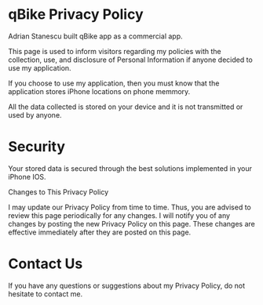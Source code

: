 # qBike Privacy Policy

Adrian Stanescu built qBike app as a commercial app.

This page is used to inform visitors regarding my policies with the collection, use, and disclosure of Personal Information if anyone decided to use my application.

If you choose to use my application, then you must know that the application stores iPhone locations on phone memmory.

All the data collected is stored on your device and it is not transmitted or used by anyone.

# Security

Your stored data is secured through the best solutions implemented in your iPhone IOS.

Changes to This Privacy Policy

I may update our Privacy Policy from time to time. Thus, you are advised to review this page periodically for any changes. I will notify you of any changes by posting the new Privacy Policy on this page. These changes are effective immediately after they are posted on this page.

# Contact Us

If you have any questions or suggestions about my Privacy Policy, do not hesitate to contact me.
